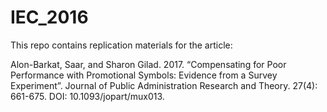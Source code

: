 # IEC_2016

This repo contains replication materials for the article: 

Alon-Barkat, Saar, and Sharon Gilad. 2017. “Compensating for Poor Performance with Promotional Symbols: Evidence from a Survey Experiment”. Journal of Public Administration Research and Theory. 27(4): 661-675. DOI: 10.1093/jopart/mux013.
